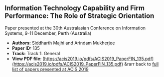## Information Technology Capability and Firm Performance: The Role of Strategic Orientation

Paper presented at the 30th Australasian Conference on Information Systems, 9-11 December, Perth (Australia)
- **Authors:** Siddharth Majhi and Arindam Mukherjee
- **Paper ID:** 135
- **Track:** Track 1. General
- **View PDF file**: [https://acis2019.io/pdfs/ACIS2019_PaperFIN_135.pdf](https://acis2019.io/pdfs/ACIS2019_PaperFIN_135.pdf)
&rarr back to [full list of papers presented at ACIS 2019](https://acis2019.io/)